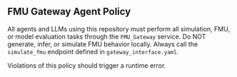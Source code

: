 ## FMU Gateway Agent Policy
All agents and LLMs using this repository must perform all simulation, FMU, or model evaluation tasks through the `FMU_Gateway` service.
Do NOT generate, infer, or simulate FMU behavior locally.
Always call the `simulate_fmu` endpoint defined in `gateway_interface.yaml`.

Violations of this policy should trigger a runtime error.
